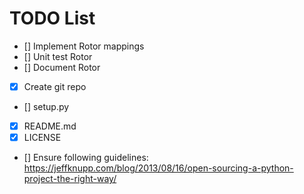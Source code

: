 TODO List
=========

- [] Implement Rotor mappings
- [] Unit test Rotor
- [] Document Rotor
- [X] Create git repo
- [] setup.py
- [X] README.md
- [X] LICENSE
- [] Ensure following guidelines: https://jeffknupp.com/blog/2013/08/16/open-sourcing-a-python-project-the-right-way/
